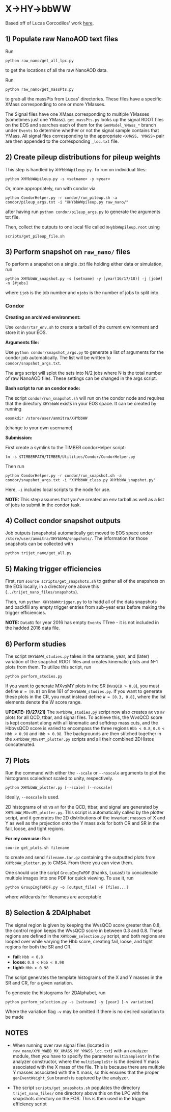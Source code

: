 # X->HY->bbWW
Based off of Lucas Corcodilos' work [here](https://github.com/lcorcodilos/TopHBoostedAllHad).

## 1) Populate raw NanoAOD text files
Run
 
```
python raw_nano/get_all_lpc.py
``` 

to get the locations of all the raw NanoAOD data.

Run 

```
python raw_nano/get_massPts.py
```

to grab all the massPts from Lucas' directories. These files have a specific XMass corresponding to one or more YMasses.

The Signal files have one XMass corresponding to multiple YMasses (sometimes just one YMass). `get_massPts.py` looks up the signal ROOT files on the EOS and searches each of them for the `GenModel_YMass_*` branch under `Events` to determine whether or not the signal sample contains that YMass. All signal files corresponding to the appropriate `<XMASS, YMASS>` pair are then appended to the corresponding `_loc.txt` file. 

## 2) Create pileup distributions for pileup weights
This step is handled by `XHYbbWWpileup.py`. To run on individual files:

```
python XHYbbWWpileup.py -s <setname> -y <year>
```

Or, more appropriately, run with condor via

```
python CondorHelper.py -r condor/run_pileup.sh -a condor/pileup_args.txt -i "XHYbbWWpileup.py raw_nano/"
```

after having run `python condor/pileup_args.py` to generate the arguments txt file.

Then, collect the outputs to one local file called `XHybbWWpileup.root` using 

```
scripts/get_pileup_file.sh
```

## 3) Perform snapshot on `raw_nano/` files
To perform a snapshot on a single .txt file holding either data or simulation, run

```
python XHYbbWW_snapshot.py -s [setname] -y [year(16/17/18)] -j [job#] -n [#jobs]
```

where `ijob` is the job number and `njobs` is the number of jobs to split into.

### **Condor**

**Creating an archived environment:**

Use `condor/tar_env.sh` to create a tarball of the current environment and store it in your EOS.

**Arguments file:**

Use `python condor/snapshot_args.py` to generate a list of arguments for the condor job automatically. The list will be written to `condor/snapshot_args.txt`.

The args script will splot the sets into N/2 jobs where N is the total number of raw NanoAOD files. These settings can be changed in the args script.

**Bash script to run on condor node:**

The script `condor/run_snapshot.sh` will run on the condor node and requires that the directory `XHYbbWW` exists in your EOS space. It can be created by running

```
eosmkdir /store/user/ammitra/XHYbbWW
```

(change to your own username)

**Submission:**

First create a symlink to the TIMBER condorHelper script:

```
ln -s $TIMBERPATH/TIMBER/Utilities/Condor/CondorHelper.py
```

Then run 

```
python CondorHelper.py -r condor/run_snapshot.sh -a condor/snapshot_args.txt -i "XHYbbWW_class.py XHYbbWW_snapshot.py"
```

Here, `-i` includes local scripts to the node for use.


**NOTE:** This step assumes that you've created an env tarball as well as a list of jobs to submit in the condor task.

## 4) Collect condor snapshot outputs
Job outputs (snapshots) automatically get moved to EOS space under `/store/user/ammitra/XHYbbWW/snapshots/`. The information for those snapshots can be collected with 

```
python trijet_nano/get_all.py
```

## 5) Making trigger efficiencies

First, run `source scripts/get_snapshots.sh` to gather all of the snapshots on the EOS locally, in a directory one above this (`../trijet_nano_files/snapshots`). 

Then, run `python XHYbbWWtrigger.py` to to hadd all of the data snapshots and backfill any empty trigger entries from sub-year eras before making the trigger efficiencies.

**NOTE:** `DataB1` for year 2016 has empty `Events` TTree - it is not included in the hadded 2016 data file.

## 6) Perform studies 

The script `XHYbbWW_studies.py` takes in the setname, year, and (later) variation of the snapshot ROOT files and creates kinematic plots and N-1 plots from them. To utilize this script, run 
```
python perform_studies.py
```

If you want to generate MXvsMY plots in the SR (`WvsQCD > 0.8`), you must define `W = [0.8]` on line 161 of `XHYbbWW_studies.py`. If you want to generate these plots in the CR, you must instead define `W = [0.3, 0.8]`, where the list elements denote the W score range.

**UPDATE: (9/27/21)** The `XHYbbWW_studies.py` script now also creates `mX` vs `mY` plots for all QCD, ttbar, and signal files. To achieve this, the WvsQCD score is kept constant along with all kinematic and softdrop mass cuts, and the HbbvsQCD score is varied to encompass the three regions `Hbb < 0.8`, `0.8 < Hbb < 0.98` and `Hbb > 0.98`. The backgrounds are then stitched together in the `XHYbbWW_MXvsMY_plotter.py` scripts and all their combined 2DHistos concatenated. 

## 7) Plots

Run the command with either the `--scale` or `--noscale` arguments to plot the histograms scaled/not scaled to unity, respectively.

```
python XHYbbWW_plotter.py [--scale] [--noscale]
```

Ideally, `--noscale` is used. 

2D histograms of `mX` vs `mY` for the QCD, ttbar, and signal are generated by `XHYbbWW_MXvsMY_plotter.py`. This script is automatically called by the plotter script, and it generates the 2D distributions of the invariant masses of X and Y as well as the projection onto the Y mass axis for both CR and SR in the fail, loose, and tight regions. 


**For my own use:** Run 

```
source get_plots.sh filename
```

to create and send `filename.tar.gz` containing the outputted plots from `XHYbbWW_plotter.py` to CMS4. From there you can view them.

One should use the script `GroupImgToPDF` (thanks, Lucas!) to concatenate multiple images into one PDF for quick viewing. To use it, run 

```
python GroupImgToPDF.py -o [output_file] -F [files...]
```

where wildcards for filenames are acceptable 

## 8) Selection & 2DAlphabet

The signal region is given by keeping the WvsQCD score greater than 0.8, the control region keeps the WvsQCD score in between 0.3 and 0.8. These regions are defined in the `XHYbbWW_selection.py` script, and both regions are looped over while varying the Hbb score, creating fail, loose, and tight regions for both the SR and CR. 

* **fail:**    `Hbb < 0.8`
* **loose:**   `0.8 < Hbb < 0.98`
* **tight:**   `Hbb > 0.98`

The script generates the template histograms of the X and Y masses in the SR and CR, for a given variation. 

To generate the histograms for 2DAlphabet, run 

```
python perform_selection.py -s [setname] -y [year] [-v variation]
```

Where the variation flag `-v` may be omitted if there is no desired variation to be made

## **NOTES**

* When running over raw signal files (located in `raw_nano/XYH_WWBB_MX_XMASS_MY_YMASS_loc.txt`) with an analyzer module, then you have to specify the parameter `multiSampleStr` in the analyzer constructor, where the `multiSampleStr` is the desired Y mass associated with the X mass of the file. This is because there are multiple Y masses associated with the X mass, so this ensures that the proper `genEventWeight_Sum` branch is captured by the analyzer.

* The script `scripts/get_snapshots.sh` populates the directory `trijet_nano_files/` one directory above this on the LPC with the snapshots directory on the EOS. This is then used in the trigger efficiency script 
